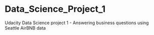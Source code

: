 # Data_Science_Project_1
Udacity Data Science project 1 - Answering business questions using Seattle AirBNB data
